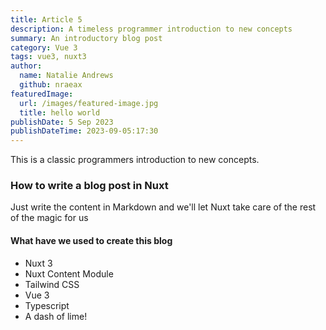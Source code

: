 ```yaml
---
title: Article 5
description: A timeless programmer introduction to new concepts
summary: An introductory blog post
category: Vue 3
tags: vue3, nuxt3
author:
  name: Natalie Andrews
  github: nraeax
featuredImage:
  url: /images/featured-image.jpg
  title: hello world
publishDate: 5 Sep 2023
publishDateTime: 2023-09-05:17:30
---
```


This is a classic programmers introduction to new concepts.

### How to write a blog post in Nuxt

Just write the content in Markdown and we'll let Nuxt take care of the rest of the magic for us

#### What have we used to create this blog

* Nuxt 3
* Nuxt Content Module
* Tailwind CSS
* Vue 3
* Typescript
* A dash of lime!